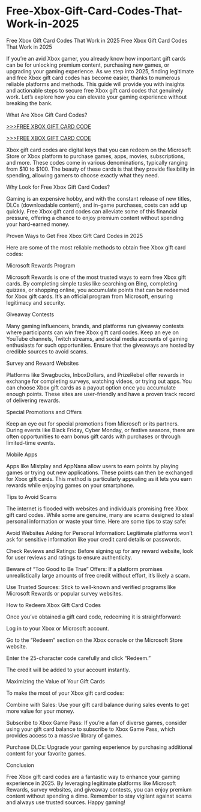 # Free-Xbox-Gift-Card-Codes-That-Work-in-2025
Free Xbox Gift Card Codes That Work in 2025
Free Xbox Gift Card Codes That Work in 2025

If you’re an avid Xbox gamer, you already know how important gift cards can be for unlocking premium content, purchasing new games, or upgrading your gaming experience. As we step into 2025, finding legitimate and free Xbox gift card codes has become easier, thanks to numerous reliable platforms and methods. This guide will provide you with insights and actionable steps to secure free Xbox gift card codes that genuinely work. Let’s explore how you can elevate your gaming experience without breaking the bank.

What Are Xbox Gift Card Codes?

[>>>FREE XBOX GIFT CARD CODE](https://rahhat.xyz/allgift/)

[>>>FREE XBOX GIFT CARD CODE](https://rahhat.xyz/allgift/) 

Xbox gift card codes are digital keys that you can redeem on the Microsoft Store or Xbox platform to purchase games, apps, movies, subscriptions, and more. These codes come in various denominations, typically ranging from $10 to $100. The beauty of these cards is that they provide flexibility in spending, allowing gamers to choose exactly what they need.

Why Look for Free Xbox Gift Card Codes?

Gaming is an expensive hobby, and with the constant release of new titles, DLCs (downloadable content), and in-game purchases, costs can add up quickly. Free Xbox gift card codes can alleviate some of this financial pressure, offering a chance to enjoy premium content without spending your hard-earned money.

Proven Ways to Get Free Xbox Gift Card Codes in 2025

Here are some of the most reliable methods to obtain free Xbox gift card codes:

Microsoft Rewards Program

Microsoft Rewards is one of the most trusted ways to earn free Xbox gift cards. By completing simple tasks like searching on Bing, completing quizzes, or shopping online, you accumulate points that can be redeemed for Xbox gift cards. It’s an official program from Microsoft, ensuring legitimacy and security.

Giveaway Contests

Many gaming influencers, brands, and platforms run giveaway contests where participants can win free Xbox gift card codes. Keep an eye on YouTube channels, Twitch streams, and social media accounts of gaming enthusiasts for such opportunities. Ensure that the giveaways are hosted by credible sources to avoid scams.

Survey and Reward Websites

Platforms like Swagbucks, InboxDollars, and PrizeRebel offer rewards in exchange for completing surveys, watching videos, or trying out apps. You can choose Xbox gift cards as a payout option once you accumulate enough points. These sites are user-friendly and have a proven track record of delivering rewards.

Special Promotions and Offers

Keep an eye out for special promotions from Microsoft or its partners. During events like Black Friday, Cyber Monday, or festive seasons, there are often opportunities to earn bonus gift cards with purchases or through limited-time events.

Mobile Apps

Apps like Mistplay and AppNana allow users to earn points by playing games or trying out new applications. These points can then be exchanged for Xbox gift cards. This method is particularly appealing as it lets you earn rewards while enjoying games on your smartphone.

Tips to Avoid Scams

The internet is flooded with websites and individuals promising free Xbox gift card codes. While some are genuine, many are scams designed to steal personal information or waste your time. Here are some tips to stay safe:

Avoid Websites Asking for Personal Information: Legitimate platforms won’t ask for sensitive information like your credit card details or passwords.

Check Reviews and Ratings: Before signing up for any reward website, look for user reviews and ratings to ensure authenticity.

Beware of “Too Good to Be True” Offers: If a platform promises unrealistically large amounts of free credit without effort, it’s likely a scam.

Use Trusted Sources: Stick to well-known and verified programs like Microsoft Rewards or popular survey websites.

How to Redeem Xbox Gift Card Codes

Once you’ve obtained a gift card code, redeeming it is straightforward:

Log in to your Xbox or Microsoft account.

Go to the “Redeem” section on the Xbox console or the Microsoft Store website.

Enter the 25-character code carefully and click “Redeem.”

The credit will be added to your account instantly.

Maximizing the Value of Your Gift Cards

To make the most of your Xbox gift card codes:

Combine with Sales: Use your gift card balance during sales events to get more value for your money.

Subscribe to Xbox Game Pass: If you’re a fan of diverse games, consider using your gift card balance to subscribe to Xbox Game Pass, which provides access to a massive library of games.

Purchase DLCs: Upgrade your gaming experience by purchasing additional content for your favorite games.

Conclusion

Free Xbox gift card codes are a fantastic way to enhance your gaming experience in 2025. By leveraging legitimate platforms like Microsoft Rewards, survey websites, and giveaway contests, you can enjoy premium content without spending a dime. Remember to stay vigilant against scams and always use trusted sources. Happy gaming!
